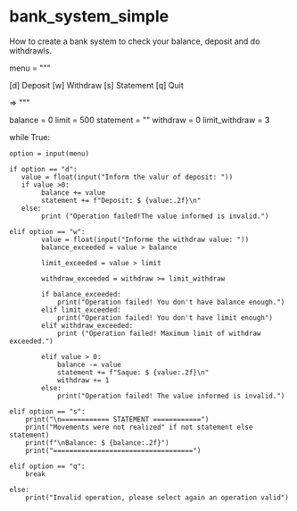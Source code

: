 # bank_system_simple
How to create a bank system to check your balance, deposit and do withdrawls.

menu = """

[d] Deposit
[w] Withdraw
[s] Statement
[q] Quit

=> """

balance = 0
limit = 500
statement = ""
withdraw = 0
limit_withdraw = 3

while True:
    
    option = input(menu)
    
    if option == "d":
       value = float(input("Inform the valur of deposit: "))
       if value >0:
            balance += value 
            statement += f"Deposit: $ {value:.2f}\n"
       else:
            print ("Operation failed!The value informed is invalid.")
    
    elif option == "w":
            value = float(input("Informe the withdraw value: "))
            balance_exceeded = value > balance
            
            limit_exceeded = value > limit
            
            withdraw_exceeded = withdraw >= limit_withdraw
            
            if balance_exceeded:
                print("Operation failed! You don't have balance enough.")
            elif limit_exceeded:
                print("Operation failed! You don't have limit enough")
            elif withdraw_exceeded:
                print ("Operation failed! Maximum limit of withdraw exceeded.")
        
            elif value > 0:
                balance -= value
                statement += f"Saque: $ {value:.2f}\n"
                withdraw += 1
            else:
                print("Operation failed! The value informed is invalid.")
    
    elif option == "s":
        print("\n============ STATEMENT ============")
        print("Movements were not realized" if not statement else statement)
        print(f"\nBalance: $ {balance:.2f}")
        print("===================================")
        
    elif option == "q":
        break
    
    else:
        print("Invalid operation, please select again an operation valid")
    
    
            
        
            
            
    
    
